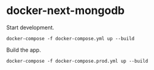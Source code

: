 # docker-next-mongodb

Start development.

```
docker-compose -f docker-compose.yml up --build
```

Build the app.

```
docker-compose -f docker-compose.prod.yml up --build
```
